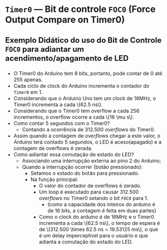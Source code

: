<style scoped>
    ul, ol {
        font-size: 16px;
    }
    h2 {
        font-size: 28px;
    }
    h3 {
        font-size: 24px;
    }
    p {
        font-size: 18px;
    }
</style>

## `Timer0` — Bit de controle `FOC0` (Force Output Compare on Timer0)

### Exemplo Didático do uso do Bit de Controle `FOC0` para adiantar um acendimento/apagamento de LED

- O Timer0 do Arduino tem 8 bits, portanto, pode contar de 0 até 255 apenas.
- Cada ciclo de clock do Arduino incrementa o contador do `Timer0` em 1.
- Considerando que o Arduino Uno tem um clock de 16MHz, o Timer0 incrementa a cada \\(62.5 ns\\).
- Considerando que o Timer0 tem overflow a cada 256 incrementos, o overflow ocorre a cada \\(16 \mu s\\).
- Como contar 5 segundos com o Timer0?
    - Contando a ocorrência de 312.500 *overflows* do Timer0.
- Assim quando a contagem de *overflows* chegar a este valor, o Arduino terá contado 5 segundos, o LED é aceso(apagado) e a contagem de overflows é zerada.
- Como adiantar essa comutação de estado do LED?
    - Associando uma interrupção externa ao pino 2 do Arduino;
    - Quando a interrupção ocorrer (botão pressionado):
        - Setamos o estado do botão para pressionado.
        - Na função principal:
            - O valor do contador de overflows é zerado.
            - Um loop é executado para causar 312.500 *overflows* no Timer0 setando o bit `FOC0` para 1.
                - (como a capacidade dos inteiros do arduino é de 16 bits, a contagem é feita em duas partes)
            - Como o clock do arduino é de 16MHz e o Timer0 incrementa a cada \\(62.5 ns\\), o tempo de espera é de \\(312.500 \times 62.5 ns = 19.53125 ms\\), o que é um delay imperceptível para o usuário e que adianta a comutação do estado do LED.
            
